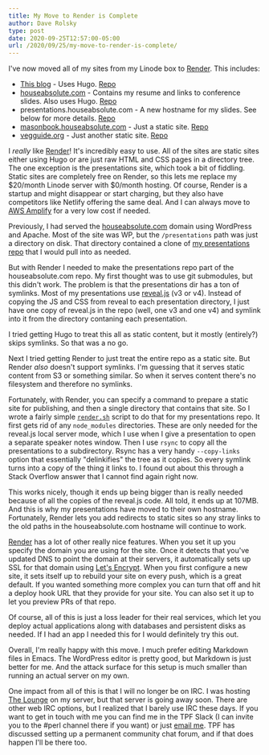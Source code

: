 ```yaml
---
title: My Move to Render is Complete
author: Dave Rolsky
type: post
date: 2020-09-25T12:57:00-05:00
url: /2020/09/25/my-move-to-render-is-complete/
---
```


I've now moved all of my sites from my Linode box to [Render](https://render.com). This includes:

- [This blog](/) - Uses Hugo. [Repo](https://github.com/autarch/blog.urth.org)
- [houseabsolute.com](https://houseabsolute.com/) - Contains my resume and links to conference
  slides. Also uses Hugo. [Repo](https://github.com/autarch/houseabsolute.com)
- presentations.houseabsolute.com - A new hostname for my slides. See below for more details.
  [Repo](https://github.com/autarch/presentations)
- [masonbook.houseabsolute.com](https://masonbook.houseabsolute.com/) - Just a static site.
  [Repo](https://github.com/autarch/masonbook.houseabsolute.com)
- [vegguide.org](https://vegguide.org/) - Just another static site.
  [Repo](https://github.com/autarch/vegguide.org)

I _really_ like [Render](https://render.com/)! It's incredibly easy to use. All of the sites are
static sites either using Hugo or are just raw HTML and CSS pages in a directory tree. The one
exception is the presentations site, which took a bit of fiddling. Static sites are completely free
on Render, so this lets me replace my $20/month Linode server with $0/month hosting. Of course,
Render is a startup and might disappear or start charging, but they also have competitors like
Netlify offering the same deal. And I can always move to
[AWS Amplify](https://aws.amazon.com/amplify/) for a very low cost if needed.

Previously, I had served the [houseabsolute.com](https://houseabsolute.com/) domain using WordPress
and Apache. Most of the site was WP, but the `/presentations` path was just a directory on disk.
That directory contained a clone of
[my presentations repo](https://github.com/autarch/presentations) that I would pull into as needed.

But with Render I needed to make the presentations repo part of the houseabsolute.com repo. My first
thought was to use git submodules, but this didn't work. The problem is that the presentations dir
has a ton of symlinks. Most of my presentations use [reveal.js](https://revealjs.com/) (v3 or v4).
Instead of copying the JS and CSS from reveal to each presentation directory, I just have one copy
of reveal.js in the repo (well, one v3 and one v4) and symlink into it from the directory contaning
each presentation.

I tried getting Hugo to treat this all as static content, but it mostly (entirely?) skips symlinks.
So that was a no go.

Next I tried getting Render to just treat the entire repo as a static site. But Render _also_
doesn't support symlinks. I'm guessing that it serves static content from S3 or something similar.
So when it serves content there's no filesystem and therefore no symlinks.

Fortunately, with Render, you can specify a command to prepare a static site for publishing, and
then a single directory that contains that site. So I wrote a fairly simple
[`render.sh`](https://github.com/autarch/presentations/blob/master/render.sh) script to do that for
my presentations repo. It first gets rid of any `node_modules` directories. These are only needed
for the reveal.js local server mode, which I use when I give a presentation to open a separate
speaker notes window. Then I use `rsync` to copy all the presentations to a subdirectory. Rsync has
a very handy `--copy-links` option that essentially "delinkifies" the tree as it copies. So every
symlink turns into a copy of the thing it links to. I found out about this through a Stack Overflow
answer that I cannot find again right now.

This works nicely, though it ends up being bigger than is really needed because of all the copies of
the reveal.js code. All told, it ends up at 107MB. And this is why my presentations have moved to
their own hostname. Fortunately, Render lets you add redirects to static sites so any stray links to
the old paths in the houseabsolute.com hostname will continue to work.

[Render](https://render.com) has a lot of other really nice features. When you set it up you specify
the domain you are using for the site. Once it detects that you've updated DNS to point the domain
at their servers, it automatically sets up SSL for that domain using
[Let's Encrypt](https://letsencrypt.org/). When you first configure a new site, it sets itself up to
rebuild your site on every push, which is a great default. If you wanted something more complex you
can turn that off and hit a deploy hook URL that they provide for your site. You can also set it up
to let you preview PRs of that repo.

Of course, all of this is just a loss leader for their real services, which let you deploy actual
applications along with databases and persistent disks as needed. If I had an app I needed this for
I would definitely try this out.

Overall, I'm really happy with this move. I much prefer editing Markdown files in Emacs. The
WordPress editor is pretty good, but Markdown is just better for me. And the attack surface for this
setup is much smaller than running an actual server on my own.

One impact from all of this is that I will no longer be on IRC. I was hosting
[The Lounge](https://thelounge.chat/) on my server, but that server is going away soon. There are
other web IRC options, but I realized that I barely use IRC these days. If you want to get in touch
with me you can find me in the TPF Slack (I can invite you to the #perl channel there if you want)
or just [email me](mailto:autarch@urth.org). TPF has discussed setting up a permanent community chat
forum, and if that does happen I'll be there too.
